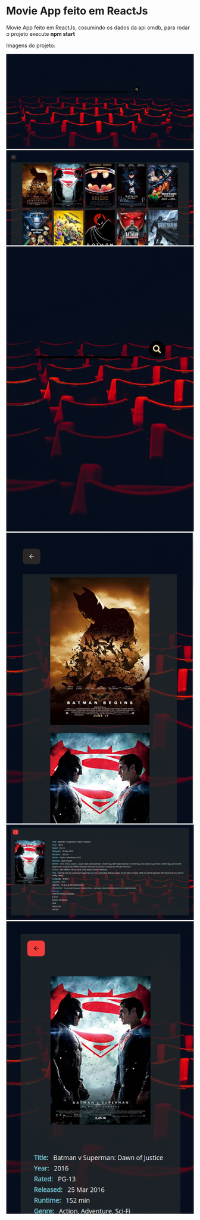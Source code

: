 <h1>Movie App feito em ReactJs</h1>

<p>
Movie App feito em ReactJs, cosumindo os dados da api omdb, para rodar o projeto execute
<b>npm start</b>
</p>

<p>Imagens do projeto: </p>

<img src="src/images/desktop-principal.png">
<img src="src/images/desktop_movie_list.png">
<img src="src/images/mobile_principal.png">
<img src="src/images/mobile_movie_list.png">
<img src="src/images/movie_info_desktop.png">
<img src="src/images/movie_info_mobile.png">
